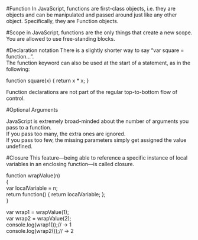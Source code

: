 #Function
In JavaScript, functions are first-class objects, i.e. they are objects and can be manipulated and passed around just like any other object. 
Specifically, they are Function objects.

#Scope
in JavaScript, functions are the only things that create a new scope. You are allowed to use free-standing blocks.

#Declaration notation
There is a slightly shorter way to say “var square = function…”.                                                                          
The function keyword can also be used at the start of a statement, as in the following:

function square(x) {
  return x * x;
}

Function declarations are not part of the regular top-to-bottom flow of control.

#Optional Arguments

JavaScript is extremely broad-minded about the number of arguments you pass to a function.                                                
If you pass too many, the extra ones are ignored.                                                                                         
If you pass too few, the missing parameters simply get assigned the value undefined.

#Closure
This feature—being able to reference a specific instance of local variables in an enclosing function—is called closure.

function wrapValue(n)                                                                                                                   
{                                                                                                                                       
    var localVariable = n;                                                                                                              
    return function() { return localVariable; };                                                                                        
}                                                                                                                                       
                                                                                                                                        
var wrap1 = wrapValue(1);                                                                                                               
var wrap2 = wrapValue(2);                                                                                                               
console.log(wrap1());// → 1                                                                                                             
console.log(wrap2());// → 2                                                                                                             
